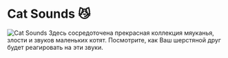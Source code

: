 # Cat Sounds :smirk_cat:
![Cat Sounds](https://play-lh.googleusercontent.com/wtdWlOFiXwuXQYZ8e80YklVDs-J6Rz-3ohsj5ZMWuLZ--ZYQDCmvl8q-XzeNgVL6FDM=s180-rw)
Здесь сосредоточена прекрасная коллекция мяуканья, злости и звуков маленьких котят. Посмотрите, как Ваш шерстяной друг будет реагировать на эти звуки.